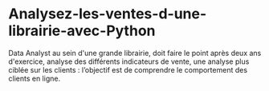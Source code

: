 # Analysez-les-ventes-d-une-librairie-avec-Python

Data Analyst au sein d'une grande librairie, doit faire le point après deux ans d'exercice, analyse des différents indicateurs de vente, une analyse plus ciblée sur les clients : l’objectif est de comprendre le comportement des clients en ligne.
